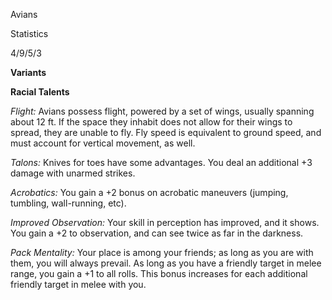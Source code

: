Avians

Statistics

4/9/5/3

**Variants**

**Racial Talents**

*Flight:* Avians possess flight, powered by a set of wings, usually
spanning about 12 ft. If the space they inhabit does not allow for their
wings to spread, they are unable to fly. Fly speed is equivalent to
ground speed, and must account for vertical movement, as well.

*Talons:* Knives for toes have some advantages. You deal an additional
+3 damage with unarmed strikes.

*Acrobatics:* You gain a +2 bonus on acrobatic maneuvers (jumping,
tumbling, wall-running, etc).

*Improved Observation:* Your skill in perception has improved, and it
shows. You gain a +2 to observation, and can see twice as far in the
darkness.

*Pack Mentality:* Your place is among your friends; as long as you are
with them, you will always prevail. As long as you have a friendly
target in melee range, you gain a +1 to all rolls. This bonus increases
for each additional friendly target in melee with you.
